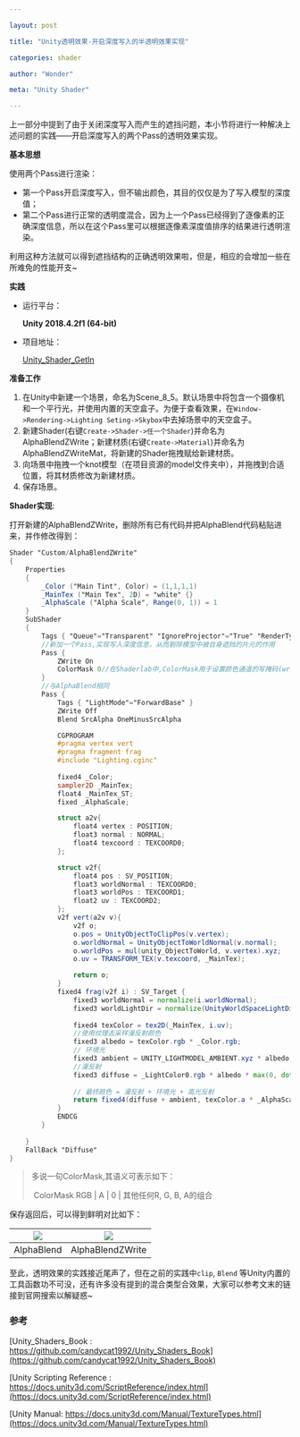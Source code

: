 ```yaml
---

layout: post

title: "Unity透明效果-开启深度写入的半透明效果实现"

categories: shader

author: "Wonder"

meta: "Unity Shader"

---
```


上一部分中提到了由于关闭深度写入而产生的遮挡问题，本小节将进行一种解决上述问题的实践——开启深度写入的两个Pass的透明效果实现。



**基本思想**

使用两个Pass进行渲染：

- 第一个Pass开启深度写入，但不输出颜色，其目的仅仅是为了写入模型的深度值；
- 第二个Pass进行正常的透明度混合，因为上一个Pass已经得到了逐像素的正确深度信息，所以在这个Pass里可以根据逐像素深度值排序的结果进行透明渲染。

利用这种方法就可以得到遮挡结构的正确透明效果啦，但是，相应的会增加一些在所难免的性能开支~



**实践**



- 运行平台：

    **Unity 2018.4.2f1 (64-bit)**

- 项目地址：

    [Unity_Shader_GetIn](https://github.com/wonderly321/Unity_Shader_GetIn)



**准备工作**



1. 在Unity中新建一个场景，命名为Scene_8_5。默认场景中将包含一个摄像机和一个平行光，并使用内置的天空盒子。为便于查看效果，在`Window->Rendering->Lighting Seting->Skybox`中去掉场景中的天空盒子。
2. 新建Shader(右键`Create->Shader->任一个Shader`)并命名为AlphaBlendZWrite；新建材质(右键`Create->Material`)并命名为AlphaBlendZWriteMat，将新建的Shader拖拽赋给新建材质。
3. 向场景中拖拽一个knot模型（在项目资源的model文件夹中），并拖拽到合适位置，将其材质修改为新建材质。
4. 保存场景。



**Shader实现**:

打开新建的AlphaBlendZWrite，删除所有已有代码并把AlphaBlend代码粘贴进来，并作修改得到：

```glsl
Shader "Custom/AlphaBlendZWrite"
{
    Properties
    {
        _Color ("Main Tint", Color) = (1,1,1,1)
        _MainTex ("Main Tex", 2D) = "white" {}
        _AlphaScale ("Alpha Scale", Range(0, 1)) = 1 
    }
    SubShader
    {
        Tags { "Queue"="Transparent" "IgnoreProjector"="True" "RenderType"="Transparent"}
        //新加一个Pass,实现写入深度信息，从而剔除模型中被自身遮挡的片元的作用
        Pass {
            ZWrite On
            ColorMask 0//在Shaderlab中,ColorMask用于设置颜色通道的写掩码(write mask)，值为0时，表示该Pass不写入任何颜色通道
        }
        //与AlphaBlend相同
        Pass {
            Tags { "LightMode"="ForwardBase" }
            ZWrite Off
            Blend SrcAlpha OneMinusSrcAlpha

            CGPROGRAM
            #pragma vertex vert
            #pragma fragment frag
            #include "Lighting.cginc"
            
            fixed4 _Color;
            sampler2D _MainTex;
            float4 _MainTex_ST;
            fixed _AlphaScale;

            struct a2v{
                float4 vertex : POSITION;
                float3 normal : NORMAL; 
                float4 texcoord : TEXCOORD0;
            };

            struct v2f{
                float4 pos : SV_POSITION;
                float3 worldNormal : TEXCOORD0; 
                float3 worldPos : TEXCOORD1;
                float2 uv : TEXCOORD2;
            };
            v2f vert(a2v v){
                v2f o;
                o.pos = UnityObjectToClipPos(v.vertex);
                o.worldNormal = UnityObjectToWorldNormal(v.normal);
                o.worldPos = mul(unity_ObjectToWorld, v.vertex).xyz;
                o.uv = TRANSFORM_TEX(v.texcoord, _MainTex);

                return o;
            }
            fixed4 frag(v2f i) : SV_Target {
                fixed3 worldNormal = normalize(i.worldNormal);
                fixed3 worldLightDir = normalize(UnityWorldSpaceLightDir(i.worldPos));
                
                fixed4 texColor = tex2D(_MainTex, i.uv);
                //使用纹理去采样漫反射颜色
                fixed3 albedo = texColor.rgb * _Color.rgb;
                // 环境光
                fixed3 ambient = UNITY_LIGHTMODEL_AMBIENT.xyz * albedo;
                //漫反射
                fixed3 diffuse = _LightColor0.rgb * albedo * max(0, dot(worldNormal, worldLightDir)) ; // 颜色融合用乘法
        
                // 最终颜色 = 漫反射 + 环境光 + 高光反射
                return fixed4(diffuse + ambient, texColor.a * _AlphaScale); 
            }       
            ENDCG
        }
        
    }
    FallBack "Diffuse"
}
```



> 多说一句ColorMask,其语义可表示如下：
>
> ​	ColorMask RGB | A | 0 | 其他任何R, G, B, A的组合



保存返回后，可以得到鲜明对比如下：

| ![]({{site.url}}/assets/image/illustrations/8_1.png) | ![]({{site.url}}/assets/image/illustrations/8_2.png) |
| :--------------------------------------------------: | :--------------------------------------------------: |
|                      AlphaBlend                      |                   AlphaBlendZWrite                   |



至此，透明效果的实践接近尾声了，但在之前的实践中`clip`,  `Blend` 等Unity内置的工具函数功不可没，还有许多没有提到的混合类型合效果，大家可以参考文末的链接到官网搜索以解疑惑~



### 参考

[Unity_Shaders_Book : https://github.com/candycat1992/Unity_Shaders_Book](https://github.com/candycat1992/Unity_Shaders_Book)

[Unity Scripting Reference : https://docs.unity3d.com/ScriptReference/index.html](https://docs.unity3d.com/ScriptReference/index.html)

[Unity Manual: https://docs.unity3d.com/Manual/TextureTypes.html](https://docs.unity3d.com/Manual/TextureTypes.html)